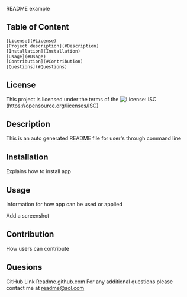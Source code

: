 README example

   ## Table of Content 
    [License](#License)
    [Project description](#Description)
    [Installation](Installation)
    [Usage](#Usage)
    [Contribution](#Contribution)
    [Questions](#Questions)
 
   ## License
 
   This project is licensed under the terms of the ![License: ISC](https://img.shields.io/badge/License-ISC-blue.svg)(https://opensource.org/licenses/ISC)
 
   ## Description
  
   This is an auto generated README file for user's through command line
  
   ## Installation
  
   Explains how to install app
  
   ## Usage
  
   Information for how app can be used or applied
 
   Add a screenshot
  
   ## Contribution
 
   How users can contribute
 
   ## Quesions
 
   GitHub Link Readme.github.com
   For any additional questions please contact me at readme@aol.com